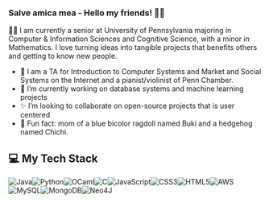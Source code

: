 ### Salve amica mea - Hello my friends! 👋🏻

👩‍💻 I am currently a senior at University of Pennsylvania majoring in Computer & Information Sciences and Cognitive Science, with a minor in Mathematics. I love turning ideas into tangible projects that benefits others and getting to know new people.

- 🔭 I am a TA for Introduction to Computer Systems and Market and Social Systems on the Internet and a pianist/violinist of Penn Chamber.
- 💬 I’m currently working on database systems and machine learning projects
- ✨ I’m looking to collaborate on open-source projects that is user centered
- 🦔 Fun fact: mom of a blue bicolor ragdoll named Buki and a hedgehog named Chichi. 

## 💻 My Tech Stack
![Java](https://img.shields.io/badge/java-%23ED8B00.svg?style=for-the-badge&logo=openjdk&logoColor=white)![Python](https://img.shields.io/badge/python-3670A0?style=for-the-badge&logo=python&logoColor=ffdd54)![OCaml](https://img.shields.io/badge/OCaml-%23E98407.svg?style=for-the-badge&logo=ocaml&logoColor=white)![C](https://img.shields.io/badge/c-%2300599C.svg?style=for-the-badge&logo=c&logoColor=white)![JavaScript](https://img.shields.io/badge/javascript-%23323330.svg?style=for-the-badge&logo=javascript&logoColor=%23F7DF1E)![CSS3](https://img.shields.io/badge/css3-%231572B6.svg?style=for-the-badge&logo=css3&logoColor=white)![HTML5](https://img.shields.io/badge/html5-%23E34F26.svg?style=for-the-badge&logo=html5&logoColor=white)![AWS](https://img.shields.io/badge/AWS-%23FF9900.svg?style=for-the-badge&logo=amazon-aws&logoColor=white)![MySQL](https://img.shields.io/badge/mysql-4479A1.svg?style=for-the-badge&logo=mysql&logoColor=white)![MongoDB](https://img.shields.io/badge/MongoDB-%234ea94b.svg?style=for-the-badge&logo=mongodb&logoColor=white)![Neo4J](https://img.shields.io/badge/Neo4j-008CC1?style=for-the-badge&logo=neo4j&logoColor=white)
